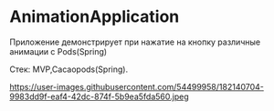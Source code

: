 # AnimationApplication

Приложение демонстрирует при нажатие на кнопку различные анимации с Pods(Spring)

Стек: MVP,Cacaopods(Spring).

https://user-images.githubusercontent.com/54499958/182140704-9983dd9f-eaf4-42dc-874f-5b9ea5fda560.jpeg
